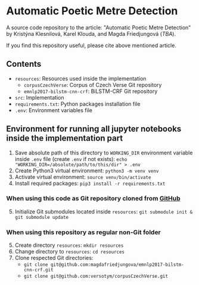 # Automatic Poetic Metre Detection
A source code repository to the article: "Automatic Poetic Metre Detection" by Kristýna Klesnilová, Karel Klouda, and Magda Friedjungová (_TBA_).

If you find this repository useful, please cite above mentioned article.

## Contents
- `resources`: Resources used inside the implementation
  - `corpusCzechVerse`: Corpus of Czech Verse Git repository
  - `emnlp2017-bilstm-cnn-crf`: BiLSTM-CRF Git repository
- `src`: Implementation
- `requirements.txt`: Python packages installation file
- `.env`: Environment variables file

## Environment for running all jupyter notebooks inside the implementation part
1. Save absolute path of this directory to `WORKING_DIR` environment variable inside `.env` file (create `.env` if not exists): `echo "WORKING_DIR=/absolute/path/to/this/dir" > .env`
2. Create Python3 virtual environment: `python3 -m venv venv`
3. Activate virtual environment: `source venv/bin/activate`
4. Install required packages: `pip3 install -r requirements.txt`

### When using this code as Git repository cloned from [GitHub](https://github.com/friedmag/automatic_poetic_metre_detection.git)
5. Initialize Git submodules located inside `resources`: `git submodule init & git submodule update`

### When using this repository as regular non-Git folder
5. Create directory `resources`: `mkdir resources`
6. Change directory to `resources`: `cd resources`
7. Clone respected Git directories:
      - `git clone git@github.com:magdafriedjungova/emnlp2017-bilstm-cnn-crf.git`
      - `git clone git@github.com:versotym/corpusCzechVerse.git`
